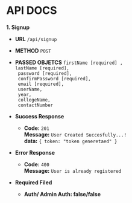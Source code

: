 # API DOCS
**1. Signup**
* **URL**
    `/api/signup`

* **METHOD**
    `POST`

* **PASSED OBJETCS**
    `firstName [required] ,` <br />
    `lastName [required],` <br />
    ` password [required],` <br />
    ` confirmPassword [required],` <br /> 
    ` email [required],` <br />
    ` userName,` <br />
    ` year,` <br />
    ` collegeName,` <br />
    ` contactNumber`

* **Success Response**<br />
    * **Code:** `201` <br />
      **Message:** `User Created Succesfully...!` <br />
      **data:** `{ token: "token generetaed" }`

* **Error Response**
    * **Code:** `400` <br />
      **Message:** `User is already registered` <br />

* **Required Filed**
    * **Auth/ Admin Auth: false/false**

